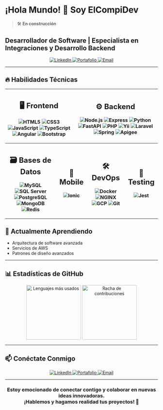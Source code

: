 # ¡Hola Mundo! 👋 Soy ElCompiDev
> 🛠️ **En construcción**

## Desarrollador de Software | Especialista en Integraciones y Desarrollo Backend

<p align="center">
  <a href="https://www.linkedin.com/in/elcompidev/" target="_blank">
    <img src="https://img.shields.io/badge/-LinkedIn-794FF1?style=for-the-badge&logo=linkedin&logoColor=white" alt="LinkedIn">
  </a>
  <a href="https://www.elcompi.dev" target="_blank">
    <img src="https://img.shields.io/badge/-Portafolio-794FF1?style=for-the-badge&logo=google-chrome&logoColor=white" alt="Portafolio">
  </a>
  <a href="mailto:elcompidev@gmail.com" target="_blank">
    <img src="https://img.shields.io/badge/-Email-794FF1?style=for-the-badge&logo=gmail&logoColor=white" alt="Email">
  </a>
</p>

---

## 🔥 Habilidades Técnicas


<div align="center">

| <h2> 🖥️ Frontend </h2> ![HTML5](https://img.shields.io/badge/-HTML5-E34F26?style=flat-square&logo=html5&logoColor=white) ![CSS3](https://img.shields.io/badge/-CSS3-1572B6?style=flat-square&logo=css3&logoColor=white) ![JavaScript](https://img.shields.io/badge/-JavaScript-F7DF1E?style=flat-square&logo=javascript&logoColor=black) ![TypeScript](https://img.shields.io/badge/-TypeScript-3178C6?style=flat-square&logo=typescript&logoColor=white) <br> ![Angular](https://img.shields.io/badge/-Angular-DD0031?style=flat-square&logo=angular&logoColor=white) ![Bootstrap](https://img.shields.io/badge/-Bootstrap-7952B3?style=flat-square&logo=bootstrap&logoColor=white) | <h2> ⚙️ Backend </h2> ![Node.js](https://img.shields.io/badge/-Node.js-339933?style=flat-square&logo=node.js&logoColor=white) ![Express](https://img.shields.io/badge/-Express-000000?style=flat-square&logo=express&logoColor=white) ![Python](https://img.shields.io/badge/-Python-3776AB?style=flat-square&logo=python&logoColor=white) ![FastAPI](https://img.shields.io/badge/-FastAPI-009688?style=flat-square&logo=fastapi&logoColor=white) ![PHP](https://img.shields.io/badge/-PHP-777BB4?style=flat-square&logo=php&logoColor=white) ![Yii](https://img.shields.io/badge/-Yii-87C038?style=flat-square&logo=yiiframework&logoColor=white) ![Laravel](https://img.shields.io/badge/-Laravel-FF2D20?style=flat-square&logo=laravel&logoColor=white) <br> ![Spring](https://img.shields.io/badge/-Spring-6DB33F?style=flat-square&logo=spring&logoColor=white) ![Apigee](https://img.shields.io/badge/-Apigee-FF6D00?style=flat-square&logo=googlecloud&logoColor=white) |
|---------------------------|---------------------------|

| <h2> 🗃️ Bases de Datos </h2> ![MySQL](https://img.shields.io/badge/-MySQL-4479A1?style=flat-square&logo=mysql&logoColor=white) ![SQL Server](https://img.shields.io/badge/-SQL%20Server-CC2927?style=flat-square&logo=microsoftsqlserver&logoColor=white) ![PostgreSQL](https://img.shields.io/badge/-PostgreSQL-4169E1?style=flat-square&logo=postgresql&logoColor=white) <br> ![MongoDB](https://img.shields.io/badge/-MongoDB-47A248?style=flat-square&logo=mongodb&logoColor=white) ![Redis](https://img.shields.io/badge/-Redis-DC382D?style=flat-square&logo=redis&logoColor=white) | <h2> 📱 Mobile </h2> ![Ionic](https://img.shields.io/badge/-Ionic-3880FF?style=flat-square&logo=ionic&logoColor=white) |  <h2> 🛠️ DevOps </h2> ![Docker](https://img.shields.io/badge/-Docker-2496ED?style=flat-square&logo=docker&logoColor=white) ![NGINX](https://img.shields.io/badge/-NGINX-009639?style=flat-square&logo=nginx&logoColor=white) <br> ![GCP](https://img.shields.io/badge/-Google_Cloud-4285F4?style=flat-square&logo=google-cloud&logoColor=white) ![Git](https://img.shields.io/badge/-Git-F05032?style=flat-square&logo=git&logoColor=white) |  <h2> 🧪 Testing </h2> ![Jest](https://img.shields.io/badge/-Jest-C21325?style=flat-square&logo=jest&logoColor=white)
|---------------------------|---------------------------|---------------------------|---------------------------|

</div>

---

## 🌱 Actualmente Aprendiendo

- Arquitectura de software avanzada
- Servicios de AWS
- Patrones de diseño avanzados

---

## 📊 Estadísticas de GitHub

<div align="center">

  <img height="180" src="https://github-readme-stats.vercel.app/api/top-langs/?username=elcompidev&layout=compact&theme=radical&hide_border=true&bg_color=30,794FF1,0A0A2A&title_color=fff&text_color=fff&icon_color=fff" alt="Lenguajes más usados" />

  <img height="180" src="https://github-readme-streak-stats.herokuapp.com/?user=elcompidev&theme=radical&hide_border=true&background=30,794FF1,0A0A2A&stroke=794FF1&ring=794FF1&fire=794FF1&currStreakNum=fff&sideNums=fff&currStreakLabel=fff&sideLabels=fff&dates=fff" alt="Racha de contribuciones" />

</div>

---

## 📫 Conéctate Conmigo

<p align="center">
  <a href="https://www.linkedin.com/in/elcompidev/" target="_blank">
    <img src="https://img.shields.io/badge/-LinkedIn-794FF1?style=for-the-badge&logo=linkedin&logoColor=white" alt="LinkedIn">
  </a>
  <a href="https://www.elcompi.dev" target="_blank">
    <img src="https://img.shields.io/badge/-Portafolio-794FF1?style=for-the-badge&logo=google-chrome&logoColor=white" alt="Portafolio">
  </a>
  <a href="mailto:elcompidev@gmail.com" target="_blank">
    <img src="https://img.shields.io/badge/-Email-794FF1?style=for-the-badge&logo=gmail&logoColor=white" alt="Email">
  </a>
</p>

---

<h3 align="center">Estoy emocionado de conectar contigo y colaborar en nuevas ideas innovadoras.<br> ¡Hablemos y hagamos realidad tus proyectos! 🚀</h3>
